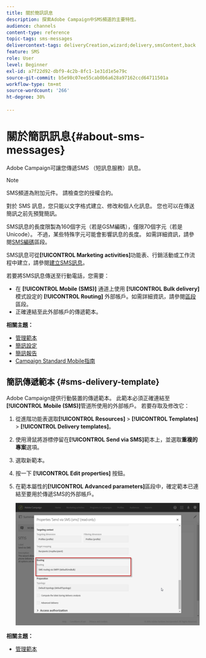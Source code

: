 ```yaml
---
title: 關於簡訊訊息
description: 探索Adobe Campaign中SMS頻道的主要特性。
audience: channels
content-type: reference
topic-tags: sms-messages
delivercontext-tags: deliveryCreation,wizard;delivery,smsContent,back
feature: SMS
role: User
level: Beginner
exl-id: a7f22d92-dbf9-4c2b-8fc1-1e31d1e5e79c
source-git-commit: b5e98c07ee55cab0b6a628a97162ccd64711501a
workflow-type: tm+mt
source-wordcount: '266'
ht-degree: 30%

---
```


# 關於簡訊訊息{#about-sms-messages}

Adobe Campaign可讓您傳遞SMS （短訊息服務）訊息。

>[!NOTE]
>
>SMS頻道為附加元件。 請檢查您的授權合約。

對於 SMS 訊息，您只能以文字格式建立、修改和個人化訊息。 您也可以在傳送簡訊之前先預覽簡訊。

SMS訊息的長度限製為160個字元（若是GSM編碼），僅限70個字元（若是Unicode）。 不過，某些特殊字元可能會影響訊息的長度。 如需詳細資訊，請參閱[SMS編碼](../../administration/using/configuring-sms-channel.md#sms-encoding--length-and-transliteration)區段。

SMS訊息可從&#x200B;**[!UICONTROL Marketing activities]**&#x200B;功能表、行銷活動或工作流程中建立，請參閱[建立SMS訊息](../../channels/using/creating-an-sms-message.md)。

若要將SMS訊息傳送至行動電話，您需要：

* 在 **[!UICONTROL Mobile (SMS)]** 通道上使用 **[!UICONTROL Bulk delivery]** 模式設定的 **[!UICONTROL Routing]** 外部帳戶。如需詳細資訊，請參閱[區段](../../administration/using/configuring-sms-channel.md#defining-an-sms-routing)區段。
* 正確連結至此外部帳戶的傳遞範本。

**相關主題：**

* [管理範本](../../start/using/marketing-activity-templates.md)
* [簡訊設定](../../administration/using/configuring-sms-channel.md#defining-an-sms-routing)
* [簡訊報告](../../reporting/using/sms-report.md)
* [Campaign Standard Mobile指南](../../channels/using/get-started-communication-channels.md)

## 簡訊傳遞範本 {#sms-delivery-template}

Adobe Campaign提供行動裝置的傳遞範本。 此範本必須正確連結至&#x200B;**[!UICONTROL Mobile (SMS)]**&#x200B;管道所使用的外部帳戶。 若要存取及修改它：

1. 從進階功能表選取&#x200B;**[!UICONTROL Resources]** > **[!UICONTROL Templates]** > **[!UICONTROL Delivery templates]**。
1. 使用滑鼠將游標停留在&#x200B;**[!UICONTROL Send via SMS]**&#x200B;範本上，並選取&#x200B;**重複的專案**&#x200B;選項。
1. 選取新範本。
1. 按一下 **[!UICONTROL Edit properties]** 按鈕。
1. 在範本屬性的&#x200B;**[!UICONTROL Advanced parameters]**&#x200B;區段中，確定範本已連結至要用於傳遞SMS的外部帳戶。

   ![](assets/sms_template.png)

**相關主題：**

* [管理範本](../../start/using/marketing-activity-templates.md)
